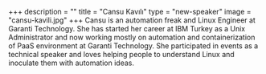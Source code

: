 +++
description = ""
title = "Cansu Kavılı"
type = "new-speaker"
image = "cansu-kavili.jpg"
+++
Cansu is an automation freak and Linux Engineer at Garanti Technology. She has started her career at IBM Turkey as a Unix Administrator and now working mostly on automation and containerization of PaaS environment at Garanti Technology. She participated in events as a technical speaker and loves helping people to understand Linux and inoculate them with automation ideas.
